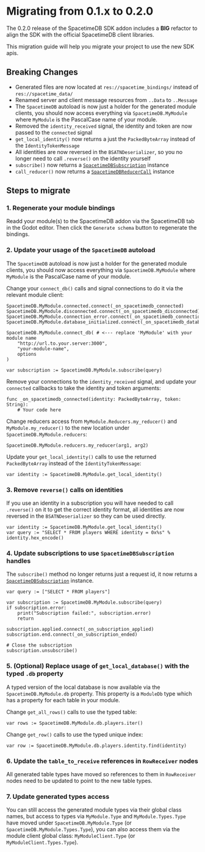 # Migrating from 0.1.x to 0.2.0

The 0.2.0 release of the SpacetimeDB SDK addon includes a **BIG** refactor to align the SDK with the official SpacetimeDB client libraries.

This migration guide will help you migrate your project to use the new SDK apis.

## Breaking Changes

-   Generated files are now located at `res://spacetime_bindings/` instead of `res://spacetime_data/`
-   Renamed server and client message resources from `..Data` to `..Message`
-   The `SpacetimeDB` autoload is now just a holder for the generated module clients, you should now access everything via `SpacetimeDB.MyModule` where `MyModule` is the PascalCase name of your module.
-   Removed the `identity_received` signal, the identity and token are now passed to the `connected` signal
-   `get_local_identity()` now returns a just the `PackedByteArray` instead of the `IdentityTokenMessage`
-   All identities are now reversed in the `BSATNDeserializer`, so you no longer need to call `.reverse()` on the identity yourself
-   `subscribe()` now returns a [`SpacetimeDBSubscription`](../api.md#spacetimedbsubscription-class) instance
-   `call_reducer()` now returns a [`SpacetimeDBReducerCall`](../api.md#spacetimedbreducercall-class) instance

## Steps to migrate

### 1. Regenerate your module bindings

Readd your module(s) to the SpacetimeDB addon via the SpacetimeDB tab in the Godot editor. Then click the `Generate schema` button to regenerate the bindings.

### 2. Update your usage of the `SpacetimeDB` autoload

The `SpacetimeDB` autoload is now just a holder for the generated module clients, you should now access everything via `SpacetimeDB.MyModule` where `MyModule` is the PascalCase name of your module.

Change your `connect_db()` calls and signal connections to do it via the relevant module client:

```gdscript
SpacetimeDB.MyModule.connected.connect(_on_spacetimedb_connected)
SpacetimeDB.MyModule.disconnected.connect(_on_spacetimedb_disconnected)
SpacetimeDB.MyModule.connection_error.connect(_on_spacetimedb_connection_error)
SpacetimeDB.MyModule.database_initialized.connect(_on_spacetimedb_database_init)

SpacetimeDB.MyModule.connect_db( # <--- replace 'MyModule' with your module name
    "http://url.to.your.server:3000",
    "your-module-name",
    options
)

var subscription := SpacetimeDB.MyModule.subscribe(query)
```

Remove your connections to the `identity_received` signal, and update your `connected` callbacks to take the identity and token arguments:

```gdscript
func _on_spacetimedb_connected(identity: PackedByteArray, token: String):
    # Your code here
```

Change reducers access from `MyModule.Reducers.my_reducer()` and `MyModule.my_reducer()` to the new location under `SpacetimeDB.MyModule.reducers`:

```gdscript
SpacetimeDB.MyModule.reducers.my_reducer(arg1, arg2)
```

Update your `get_local_identity()` calls to use the returned `PackedByteArray` instead of the `IdentityTokenMessage`:

```gdscript
var identity := SpacetimeDB.MyModule.get_local_identity()
```

### 3. Remove `reverse()` calls on identities

If you use an identity in a subscription you will have needed to call `.reverse()` on it to get the correct identity format, all identities are now reversed in the `BSATNDeserializer` so they can be used directly.

```gdscript
var identity := SpacetimeDB.MyModule.get_local_identity()
var query := "SELECT * FROM players WHERE identity = 0x%s" % identity.hex_encode()
```

### 4. Update subscriptions to use `SpacetimeDBSubscription` handles

The `subscribe()` method no longer returns just a request id, it now returns a [`SpacetimeDBSubscription`](../api.md#spacetimedbsubscription-class) instance.

```gdscript
var query := ["SELECT * FROM players"]

var subscription := SpacetimeDB.MyModule.subscribe(query)
if subscription.error:
    print("Subscription failed:", subscription.error)
    return

subscription.applied.connect(_on_subscription_applied)
subscription.end.connect(_on_subscription_ended)

# Close the subscription
subscription.unsubscribe()
```

### 5. (Optional) Replace usage of `get_local_database()` with the typed `.db` property

A typed version of the local database is now available via the `SpacetimeDB.MyModule.db` property. This property is a `ModuleDb` type which has a property for each table in your module.

Change `get_all_rows()` calls to use the typed table:

```gdscript
var rows := SpacetimeDB.MyModule.db.players.iter()
```

Change `get_row()` calls to use the typed unique index:

```gdscript
var row := SpacetimeDB.MyModule.db.players.identity.find(identity)
```

### 6. Update the `table_to_receive` references in `RowReceiver` nodes

All generated table types have moved so references to them in `RowReceiver` nodes need to be updated to point to the new table types.

### 7. Update generated types access

You can still access the generated module types via their global class names, but access to types via `MyModule.Type` and `MyModule.Types.Type` have moved under `SpacetimeDB.MyModule.Type` (or `SpacetimeDB.MyModule.Types.Type`), you can also access them via the module client global class: `MyModuleClient.Type` (or `MyModuleClient.Types.Type`).
